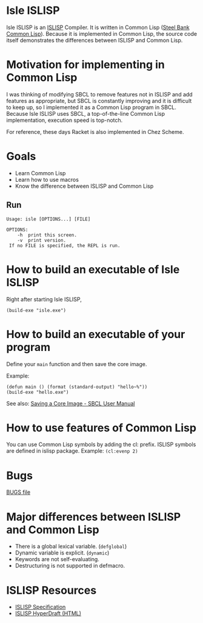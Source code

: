 # Isle ISLISP
Isle ISLISP is an [ISLISP](http://www.islisp.org/) Compiler. It is written in Common Lisp ([Steel Bank Common Lisp](https://sbcl.org/)). Because it is implemented in Common Lisp, the source code itself demonstrates the differences between ISLISP and Common Lisp.

# Motivation for implementing in Common Lisp
I was thinking of modifying SBCL to remove features not in ISLISP and add features as appropriate, but SBCL is constantly improving and it is difficult to keep up, so I implemented it as a Common Lisp program in SBCL. Because Isle ISLISP uses SBCL, a top-of-the-line Common Lisp implementation, execution speed is top-notch.

For reference, these days Racket is also implemented in Chez Scheme.

# Goals
* Learn Common Lisp
* Learn how to use macros
* Know the difference between ISLISP and Common Lisp

## Run
```
Usage: isle [OPTIONS...] [FILE]

OPTIONS:
    -h  print this screen.
    -v  print version.
 If no FILE is specified, the REPL is run.
```

# How to build an executable of Isle ISLISP
Right after starting Isle ISLISP,
```
(build-exe "isle.exe")
```

# How to build an executable of your program
Define your `main` function and then save the core image.

Example:
```
(defun main () (format (standard-output) "hello~%"))
(build-exe "hello.exe")
```
See also: [Saving a Core Image - SBCL User Manual](http://www.sbcl.org/manual/#Saving-a-Core-Image)

# How to use features of Common Lisp
You can use Common Lisp symbols by adding the cl: prefix. ISLISP symbols are defined in islisp package.
Example: `(cl:evenp 2)`

# Bugs
[BUGS file](BUGS.md)

# Major differences between ISLISP and Common Lisp
* There is a global lexical variable. (`defglobal`)
* Dynamic variable is explicit. (`dynamic`)
* Keywords are not self-evaluating.
* Destructuring is not supported in defmacro.

# ISLISP Resources
* [ISLISP Specification](http://www.islisp.org/ISLisp-spec.html)
* [ISLISP HyperDraft (HTML)](https://islisp-dev.github.io/ISLispHyperDraft/islisp-v23.html)
